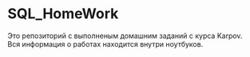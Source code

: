 # SQL_HomeWork
Это репозиторий с выполненым домашним заданий с курса Karpov.<br>
Вся информация о работах находится внутри ноутбуков.
